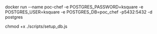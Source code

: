 docker run --name poc-chef -e POSTGRES_PASSWORD=ksquare -e POSTGRES_USER=ksquare -e POSTGRES_DB=poc_chef -p5432:5432 -d postgres

chmod +x ./scripts/setup_db.js
